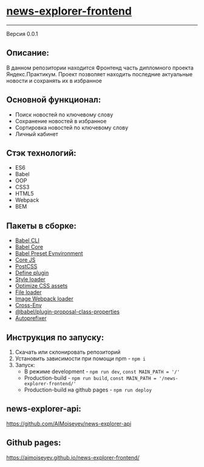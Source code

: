 # [news-explorer-frontend](https://github.com/AIMoiseyev/news-explorer-frontend)
***
Версия 0.0.1

## Описание:
В данном репозитории находится Фронтенд часть дипломного проекта Яндекс.Практикум. Проект позволяет находить последние актуальные новости и сохранять их в избранное 

## Основной функционал: 
- Поиск новостей по ключевому слову
- Сохранение новостей в избранное
- Сортировка новостей по ключевому слову
- Личный кабинет

## Стэк технологий:
- ES6
- Babel
- OOP
- CSS3
- HTML5
- Webpack
- BEM

## Пакеты в сборке:
- [Babel CLI](https://babeljs.io/docs/en/babel-cli#docsNav)
- [Babel Core](https://babeljs.io/docs/en/babel-core)
- [Babel Preset Evnvironment](https://babeljs.io/docs/en/babel-preset-env#docsNav)
- [Сore JS](https://github.com/zloirock/core-js#readme)
- [PostCSS](https://postcss.org/)
- [Define plugin](https://webpack.js.org/plugins/define-plugin/)
- [Style loader](https://github.com/webpack-contrib/style-loader)
- [Optimize CSS assets](https://www.npmjs.com/package/optimize-css-assets-webpack-plugin)
- [File loader](https://github.com/webpack-contrib/file-loader)
- [Image Webpack loader](https://www.npmjs.com/package/image-webpack-loader)
- [Cross-Env](https://www.npmjs.com/package/cross-env)
- [@babel/plugin-proposal-class-properties](https://babeljs.io/docs/en/babel-plugin-proposal-class-properties#installation)
- [Autoprefixer](https://github.com/postcss/autoprefixer#readme)

## Инструкция по запуску:
1. Скачать или склонировать репозиторий
2. Установить зависимости при помощи npm - `npm i`
3. Запуск:
    - В режиме development - `npm run dev`, `const MAIN_PATH = '/'`
    - Production-build - `npm run build`, `const MAIN_PATH = '/news-explorer-frontend/'`
    - Production-build на github pages - `npm run deploy`

## news-explorer-api:
https://github.com/AIMoiseyev/news-explorer-api
## Github pages:
https://aimoiseyev.github.io/news-explorer-frontend/

